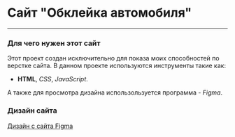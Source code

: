 # Сайт "Обклейка автомобиля"

---

### Для чего нужен этот сайт

Этот проект создан исключительно для показа моих способностей по верстке сайта.
В данном проекте используются инструменты такие как:
- __HTML__, _CSS_, _JavaScript_.

А также для просмотра дизайна использользуется программа \- _Figma_.

### Дизайн сайта

[Дизайн с сайта Figma](https://www.figma.com/file/gzJ2NlsAYe5sGJQbyNMQ8f/Templates-%2324.-More-on-d-e-n.info?node-id=2%3A362)
